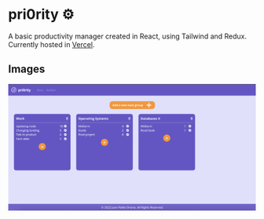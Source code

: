 # pri0rity ⚙️

A basic productivity manager created in React, using Tailwind and Redux.
Currently hosted in [Vercel](https://pri0rity.vercel.app/).

## Images
<img src="docs/assets/screen1.png">
